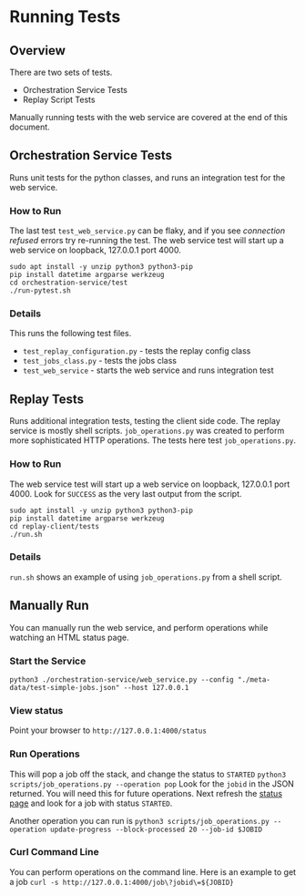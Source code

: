 # Running Tests

## Overview
There are two sets of tests.
- Orchestration Service Tests
- Replay Script Tests

Manually running tests with the web service are covered at the end of this document.

## Orchestration Service Tests

Runs unit tests for the python classes, and runs an integration test for the web service.

### How to Run

The last test `test_web_service.py` can be flaky, and if you see *connection refused* errors try re-running the test.
The web service test will start up a web service on loopback, 127.0.0.1 port 4000.

```
sudo apt install -y unzip python3 python3-pip
pip install datetime argparse werkzeug
cd orchestration-service/test
./run-pytest.sh
```

### Details
This runs the following test files.
- `test_replay_configuration.py` - tests the replay config class
- `test_jobs_class.py` - tests the jobs class
- `test_web_service` - starts the web service and runs integration test

## Replay Tests
Runs additional integration tests, testing the client side code. The replay service is mostly shell scripts. `job_operations.py` was created to perform more sophisticated HTTP operations. The tests here test `job_operations.py`.

### How to Run
The web service test will start up a web service on loopback, 127.0.0.1 port 4000.
Look for `SUCCESS` as the very last output from the script.

```
sudo apt install -y unzip python3 python3-pip
pip install datetime argparse werkzeug
cd replay-client/tests
./run.sh
```

### Details
`run.sh` shows an example of using `job_operations.py` from a shell script.

## Manually Run
You can manually run the web service, and perform operations while watching an HTML status page.

### Start the Service
`python3 ./orchestration-service/web_service.py --config "./meta-data/test-simple-jobs.json" --host 127.0.0.1`

### View status
Point your browser to `http://127.0.0.1:4000/status`

### Run Operations
This will pop a job off the stack, and change the status to `STARTED`
`python3 scripts/job_operations.py --operation pop`
Look for the `jobid` in the JSON returned. You will need this for future operations.
Next refresh the [status page](http://127.0.0.1:4000/status) and look for a job with status `STARTED`.

Another operation you can run is
`python3 scripts/job_operations.py --operation update-progress --block-processed 20 --job-id $JOBID`

### Curl Command Line
You can perform operations on the command line. Here is an example to get a job
`curl -s http://127.0.0.1:4000/job\?jobid\=${JOBID}`
